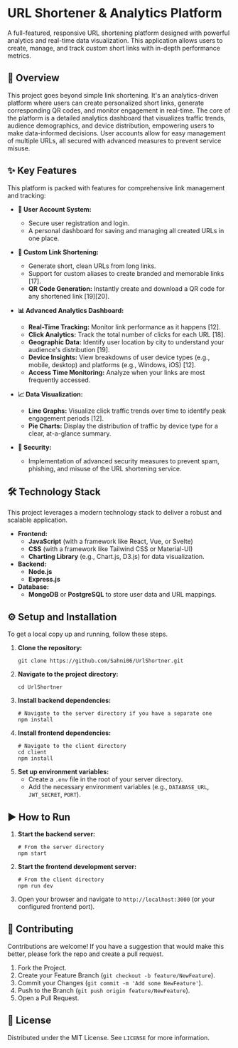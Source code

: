 # URL Shortener & Analytics Platform

A full-featured, responsive URL shortening platform designed with powerful analytics and real-time data visualization. This application allows users to create, manage, and track custom short links with in-depth performance metrics.

## 🚀 Overview

This project goes beyond simple link shortening. It's an analytics-driven platform where users can create personalized short links, generate corresponding QR codes, and monitor engagement in real-time. The core of the platform is a detailed analytics dashboard that visualizes traffic trends, audience demographics, and device distribution, empowering users to make data-informed decisions. User accounts allow for easy management of multiple URLs, all secured with advanced measures to prevent service misuse.

## ✨ Key Features

This platform is packed with features for comprehensive link management and tracking:

*   **👤 User Account System:**
    *   Secure user registration and login.
    *   A personal dashboard for saving and managing all created URLs in one place.

*   **🔗 Custom Link Shortening:**
    *   Generate short, clean URLs from long links.
    *   Support for custom aliases to create branded and memorable links [17].
    *   **QR Code Generation:** Instantly create and download a QR code for any shortened link [19][20].

*   **📊 Advanced Analytics Dashboard:**
    *   **Real-Time Tracking:** Monitor link performance as it happens [12].
    *   **Click Analytics:** Track the total number of clicks for each URL [18].
    *   **Geographic Data:** Identify user location by city to understand your audience's distribution [19].
    *   **Device Insights:** View breakdowns of user device types (e.g., mobile, desktop) and platforms (e.g., Windows, iOS) [12].
    *   **Access Time Monitoring:** Analyze when your links are most frequently accessed.

*   **📈 Data Visualization:**
    *   **Line Graphs:** Visualize click traffic trends over time to identify peak engagement periods [12].
    *   **Pie Charts:** Display the distribution of traffic by device type for a clear, at-a-glance summary.

*   **🔐 Security:**
    *   Implementation of advanced security measures to prevent spam, phishing, and misuse of the URL shortening service.

## 🛠️ Technology Stack

This project leverages a modern technology stack to deliver a robust and scalable application.

*   **Frontend:**
    *   **JavaScript** (with a framework like React, Vue, or Svelte)
    *   **CSS** (with a framework like Tailwind CSS or Material-UI)
    *   **Charting Library** (e.g., Chart.js, D3.js) for data visualization.
*   **Backend:**
    *   **Node.js**
    *   **Express.js**
*   **Database:**
    *   **MongoDB** or **PostgreSQL** to store user data and URL mappings.

## ⚙️ Setup and Installation

To get a local copy up and running, follow these steps.

1.  **Clone the repository:**
    ```
    git clone https://github.com/Sahni06/UrlShortner.git
    ```
2.  **Navigate to the project directory:**
    ```
    cd UrlShortner
    ```
3.  **Install backend dependencies:**
    ```
    # Navigate to the server directory if you have a separate one
    npm install
    ```
4.  **Install frontend dependencies:**
    ```
    # Navigate to the client directory
    cd client
    npm install
    ```
5.  **Set up environment variables:**
    *   Create a `.env` file in the root of your server directory.
    *   Add the necessary environment variables (e.g., `DATABASE_URL`, `JWT_SECRET`, `PORT`).

## ▶️ How to Run

1.  **Start the backend server:**
    ```
    # From the server directory
    npm start
    ```
2.  **Start the frontend development server:**
    ```
    # From the client directory
    npm run dev
    ```
3.  Open your browser and navigate to `http://localhost:3000` (or your configured frontend port).

## 🤝 Contributing

Contributions are welcome! If you have a suggestion that would make this better, please fork the repo and create a pull request.

1.  Fork the Project.
2.  Create your Feature Branch (`git checkout -b feature/NewFeature`).
3.  Commit your Changes (`git commit -m 'Add some NewFeature'`).
4.  Push to the Branch (`git push origin feature/NewFeature`).
5.  Open a Pull Request.

## 📜 License

Distributed under the MIT License. See `LICENSE` for more information.
